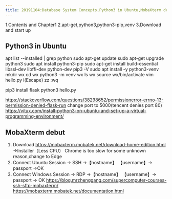 ```yaml
---
title: 20191104:Database System Concepts,Python3 in Ubuntu,MobaXterm debut
---
```

1.Contents and Chapter1
2.apt-get,python3,python3-pip,venv
3.Download and start up
<!-- more -->
## Python3 in Ubuntu
apt list --installed | grep python
sudo apt-get update
sudo apt-get upgrade python3
sudo apt install python3-pip
sudo apt-get install build-essential libssl-dev libffi-dev python-dev
pip3 -V
sudo apt install -y python3-venv
mkdir wx
cd wx
python3 -m venv wx
ls wx
source wx/bin/activate
vim hello.py
i(Escape)
zz
:wq

pip3 install flask
python3 hello.py

https://stackoverflow.com/questions/38298652/permissionerror-errno-13-permission-denied-flask-run  change port to 5000(tencent denies port 80)
https://vitux.com/install-python3-on-ubuntu-and-set-up-a-virtual-programming-environment/
## MobaXterm debut
1. Download
   https://mobaxterm.mobatek.net/download-home-edition.html →Installer（Less CPU）
   Chrome is too slow for some unknown reason,change to Edge
2. Connect Ubuntu
   Session → SSH →【hostname】 【username】→ passport →OK
3. Connect  Windows
   Session → RDP →【hostname】 【username】→ passport → OK
https://blog.mrzhenggang.com/supercomputer-courses-ssh-sftp-mobaxterm/
https://mobaxterm.mobatek.net/documentation.html